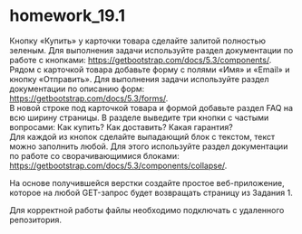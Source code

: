 # homework_19.1


Кнопку «Купить» у карточки товара сделайте залитой полностью зеленым. Для выполнения задачи используйте раздел документации по работе с кнопками: https://getbootstrap.com/docs/5.3/components/. </br>
Рядом с карточкой товара добавьте форму с полями «Имя» и «Email» и кнопку «Отправить». Для выполнения задачи используйте раздел документации по описанию форм: https://getbootstrap.com/docs/5.3/forms/. </br>
В новой строке под карточкой товара и формой добавьте раздел FAQ на всю ширину страницы. В разделе выведите три кнопки с частыми вопросами: Как купить? Как доставить? Какая гарантия? </br>
Для каждой из кнопок сделайте выпадающий блок с текстом, текст можно заполнить любой.
Для этого используйте раздел документации по работе со сворачивающимися блоками: https://getbootstrap.com/docs/5.3/components/collapse/. </br>

На основе получившейся верстки создайте простое веб-приложение, которое на любой GET-запрос будет возвращать страницу из Задания 1. </br>

Для корректной работы файлы необходимо подключать с удаленного репозитория. </br> 